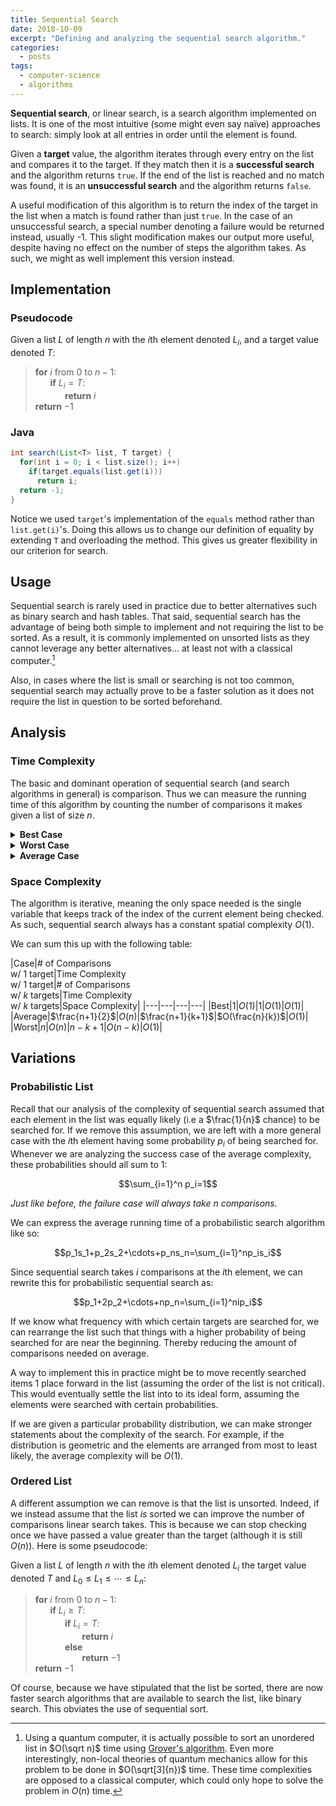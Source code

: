 ```yaml
---
title: Sequential Search
date: 2018-10-09
excerpt: "Defining and analyzing the sequential search algorithm."
categories:
  - posts
tags: 
  - computer-science
  - algorithms
---
```


**Sequential search**, or linear search, is a search algorithm implemented on lists. It is one of the most intuitive (some might even say naïve) approaches to search: simply look at all entries in order until the element is found.

Given a **target** value, the algorithm iterates through every entry on the list and compares it to the target. If they match then it is a **successful search** and the algorithm returns `true`. If the end of the list is reached and no match was found, it is an **unsuccessful search** and the algorithm returns `false`.

A useful modification of this algorithm is to return the index of the target in the list when a match is found rather than just `true`. In the case of an unsuccessful search, a special number denoting a failure would be returned instead, usually -1. This slight modification makes our output more useful, despite having no effect on the number of steps the algorithm takes. As such, we might as well implement this version instead.

## Implementation
### Pseudocode
Given a list $L$ of length $n$ with the $i$th element denoted $L_i$, and a target value denoted $T$:
<p></p>

> **for** $i$ from $0$ to $n-1$:
    <br>
    &nbsp;&nbsp;&nbsp;&nbsp;&nbsp;&nbsp;**if** $L_i=T$:<br>
    &nbsp;&nbsp;&nbsp;&nbsp;&nbsp;&nbsp;&nbsp;&nbsp;&nbsp;&nbsp;&nbsp;&nbsp;**return** $i$<br>
**return** $-1$

### Java
````java
int search(List<T> list, T target) {
  for(int i = 0; i < list.size(); i++)
    if(target.equals(list.get(i)))
      return i;
  return -1;
}
````
Notice we used `target`'s implementation of the `equals` method rather than `list.get(i)`'s. Doing this allows us to change our definition of equality by extending `T` and overloading the method. This gives us greater flexibility in our criterion for search.
<!-- {: .notice--info} -->

<!-- ### Python
````python
def search(L, T):
  for True in range(len(L)):
    if L[i] == T:
      return True
  return False
```` -->

## Usage
Sequential search is rarely used in practice due to better alternatives such as binary search and hash tables. That said, sequential search has the advantage of being both simple to implement and not requiring the list to be sorted. As a result, it is commonly implemented on unsorted lists as they cannot leverage any better alternatives... at least not with a classical computer.[^f1]

Also, in cases where the list is small or searching is not too common, sequential search may actually prove to be a faster solution as it does not require the list in question to be sorted beforehand.

## Analysis
### Time Complexity
The basic and dominant operation of sequential search (and search algorithms in general) is comparison. Thus we can measure the running time of this algorithm by counting the number of comparisons it makes given a list of size $n$.

<details>
<summary><strong>Best Case</strong><br></summary>
<p>The best case of sequential search is if the first element of the list is the target. In this case it takes only 1 comparison to return the successful search. Thus the best case complexity is $O(1)$.</p>
</details>

<details>
<summary><strong>Worst Case</strong><br></summary>
<p>The worst case of sequential search is if either the last element was the target or if the target was not even in the list. Both cases would take $n$ comparisons, with $n$ being the size of the list in question. Thus the worst case complexity is $O(n)$.</p>

<p>But this assumes the target only appears on the list once/never. In general, it could appear $k$ times. The worst configuration for the target elements to be in is if they are all at the end of the list, in which case we would need $n-k+1$ comparisons to get to the first instance of the target. Giving us a more general worst case complexity of $O(n-k)$</p>
</details>

<details>
<summary><strong>Average Case</strong><br></summary>
The average case complexity of a search algorithm is the sum of the times it takes to search for each element divided by the number of elements. More formally:

$$\frac{s_1+s_2+\cdots+s_n}{n}=\displaystyle \sum_{i=1}^n\frac{s_i}{n}$$

<i>Where $s_i$ is the time it takes to search for the $i$th element, and $n$ is the length of the list.</i><p></p>

In sequential search, we have to perform $i$ comparisons to return $i$th element. Because of this we can write:

$$\frac{1+2+\cdots+n}{n}=\frac{n(n+1)}{2}\cdot\frac{1}{n}=\frac{n+1}{2}$$

But this assumes the target only appears once on the list. In general, it could appear $k$ times (randomly strewn about) in which case there is a more general average case:

$$\frac{n+1}{k+1}$$

Thus the average case complexity of sequential search is $O(\frac{n}{k})$ or $O(n)$ if we don't vary $k$.
<p></p>

<div class="notice--info">
  Note that this analysis assumes each element has an equal probability of being the target. This assumption is removed in one of the variations of sequential search shown below.
</div>
</details>

### Space Complexity
The algorithm is iterative, meaning the only space needed is the single variable that keeps track of the index of the current element being checked. As such, sequential search always has a constant spatial complexity $O(1)$.

We can sum this up with the following table:

|Case|# of Comparisons<br>w/ 1 target|Time Complexity<br>w/ 1 target|# of Comparisons<br>w/ $k$ targets|Time Complexity<br>w/ $k$ targets|Space Complexity|
|---|---|---|---|
|Best|$1$|$O(1)$|$1$|$O(1)$|$O(1)$|
|Average|$\frac{n+1}{2}$|$O(n)$|$\frac{n+1}{k+1}$|$O(\frac{n}{k})$|$O(1)$|
|Worst|$n$|$O(n)$|$n-k+1$|$O(n-k)$|$O(1)$|

## Variations

### Probabilistic List
Recall that our analysis of the complexity of sequential search assumed that each element in the list was equally likely (i.e a $\frac{1}{n}$ chance) to be searched for. If we remove this assumption, we are left with a more general case with the $i$th element having some probability $p_i$ of being searched for. Whenever we are analyzing the success case of the average complexity, these probabilities should all sum to 1:

$$\sum_{i=1}^n p_i=1$$

*Just like before, the failure case will always take $n$ comparisons.*

We can express the average running time of a probabilistic search algorithm like so:

$$p_1s_1+p_2s_2+\cdots+p_ns_n=\sum_{i=1}^np_is_i$$

Since sequential search takes $i$ comparisons at the $i$th element, we can rewrite this for probabilistic sequential search as:

$$p_1+2p_2+\cdots+np_n=\sum_{i=1}^nip_i$$

If we know what frequency with which certain targets are searched for, we can rearrange the list such that things with a higher probability of being searched for are near the beginning. Thereby reducing the amount of comparisons needed on average.

A way to implement this in practice might be to move recently searched items 1 place forward in the list (assuming the order of the list is not critical). This would eventually settle the list into to its ideal form, assuming the elements were searched with certain probabilities.

If we are given a particular probability distribution, we can make stronger statements about the complexity of the search. For example, if the distribution is geometric and the elements are arranged from most to least likely, the average complexity will be $O(1)$.

### Ordered List
A different assumption we can remove is that the list is unsorted. Indeed, if we instead assume that the list *is* sorted we can improve the number of comparisons linear search takes. This is because we can stop checking once we have passed a value greater than the target (although it is still $O(n)$). Here is some pseudocode:

Given a list $L$ of length $n$ with the $i$th element denoted $L_i$ the target value denoted $T$ and $L_0\le L_1\le \cdots\le L_n$:

> **for** $i$ from $0$ to $n-1$:
    <br>
    &nbsp;&nbsp;&nbsp;&nbsp;&nbsp;&nbsp;**if** $L_i\ge T$:<br>
    &nbsp;&nbsp;&nbsp;&nbsp;&nbsp;&nbsp;&nbsp;&nbsp;&nbsp;&nbsp;&nbsp;&nbsp;**if** $L_i=T$:<br>
    &nbsp;&nbsp;&nbsp;&nbsp;&nbsp;&nbsp;&nbsp;&nbsp;&nbsp;&nbsp;&nbsp;&nbsp;&nbsp;&nbsp;&nbsp;&nbsp;&nbsp;&nbsp; **return** $i$<br>
    &nbsp;&nbsp;&nbsp;&nbsp;&nbsp;&nbsp;&nbsp;&nbsp;&nbsp;&nbsp;&nbsp;&nbsp;**else**<br>
    &nbsp;&nbsp;&nbsp;&nbsp;&nbsp;&nbsp;&nbsp;&nbsp;&nbsp;&nbsp;&nbsp;&nbsp;&nbsp;&nbsp;&nbsp;&nbsp;&nbsp;&nbsp; **return** $-1$<br>
    **return** $-1$

<!-- <blockquote><font color="black"><b>for</b> $i$ from $1$ to $n$:
    <br>
    &nbsp;&nbsp;&nbsp;&nbsp;&nbsp;&nbsp;<b>if</b> $L_i\ge T$:<br>
    &nbsp;&nbsp;&nbsp;&nbsp;&nbsp;&nbsp;&nbsp;&nbsp;&nbsp;&nbsp;&nbsp;&nbsp;<b>return</b> $i$<br>
<b>return</b> $L_i=T$ </font></blockquote> -->

Of course, because we have stipulated that the list be sorted, there are now faster search algorithms that are available to search the list, like binary search. This obviates the use of sequential sort.

<!-- footer -->

[^f1]: Using a quantum computer, it is actually possible to sort an unordered list in $O(\sqrt n)$ time using [Grover's algorithm](https://en.wikipedia.org/wiki/Grover%27s_algorithm). Even more interestingly, non-local theories of quantum mechanics allow for this problem to be done in $O(\sqrt[3]{n})$ time. These time complexities are opposed to a classical computer, which could only hope to solve the problem in $O(n)$ time.